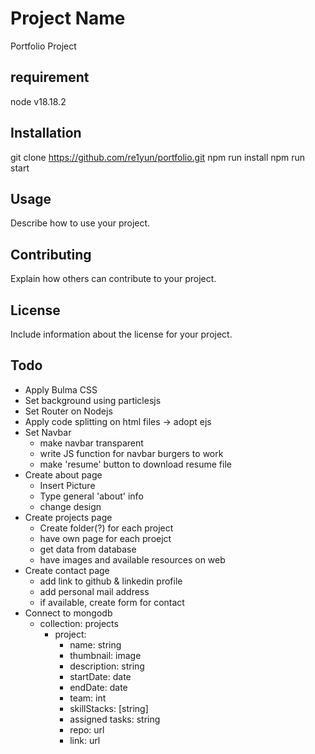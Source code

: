 # Project Name
Portfolio Project

## requirement
node v18.18.2

## Installation
git clone https://github.com/re1yun/portfolio.git
npm run install
npm run start

## Usage

Describe how to use your project.

## Contributing

Explain how others can contribute to your project.

## License

Include information about the license for your project.

## Todo
- Apply Bulma CSS
- Set background using particlesjs
- Set Router on Nodejs
- Apply code splitting on html files -> adopt ejs
- Set Navbar
    - make navbar transparent
    - write JS function for navbar burgers to work
    - make 'resume' button to download resume file
- Create about page
    - Insert Picture
    - Type general 'about' info
    - change design
- Create projects page
    - Create folder(?) for each project
    - have own page for each proejct
    - get data from database
    - have images and available resources on web
- Create contact page
    - add link to github & linkedin profile
    - add personal mail address
    - if available, create form for contact
- Connect to mongodb
    - collection: projects
        - project:
            - name: string
            - thumbnail: image
            - description: string
            - startDate: date
            - endDate: date
            - team: int
            - skillStacks: [string]
            - assigned tasks: string
            - repo: url
            - link: url
